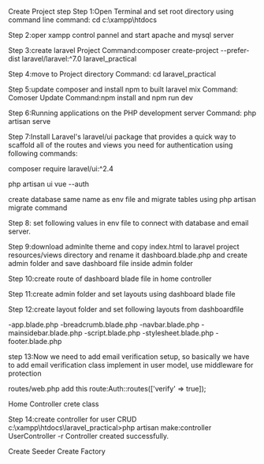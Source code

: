 
Create Project step
Step 1:Open Terminal and set root directory using command line
command: cd  c:\xampp\htdocs

Step 2:oper xampp control pannel and start apache and mysql server

Step 3:create laravel Project
Command:composer create-project --prefer-dist laravel/laravel:^7.0 laravel_practical

Step 4:move to Project directory
Command: cd laravel_practical

Step 5:update composer and install npm to built laravel mix
Command: Comoser Update
Command:npm install and npm run dev

Step 6:Running applications on the PHP development server
Command: php artisan serve

Step 7:Install Laravel's laravel/ui package that provides a quick way to scaffold all of the routes and views you need for authentication using following commands:

composer require laravel/ui:^2.4

php artisan ui vue --auth

create database same name as env file and migrate tables using php artisan migrate command

Step 8: set following values in env file to connect with database and email server.

Step 9:download adminlte theme and copy index.html to laravel project resources/views directory and rename it dashboard.blade.php and create admin folder and save dashboard file inside admin folder

Step 10:create route of dashboard blade file in home controller

Step 11:create admin folder and set layouts using dashboard blade file

Step 12:create layout folder and set following layouts from dashboardfile

-app.blade.php
-breadcrumb.blade.php
-navbar.blade.php
-mainsidebar.blade.php
-script.blade.php
-stylesheet.blade.php
-footer.blade.php

step 13:Now we need to add email verification setup, so basically we have to add email verification class implement in user model, use middleware for protection

routes/web.php
add this route:Auth::routes(['verify' => true]);

Home Controller crete class

Step 14:create controller for user CRUD
c:\xampp\htdocs\laravel_practical>php artisan make:controller UserController -r
Controller created successfully.

Create Seeder
Create Factory


   
